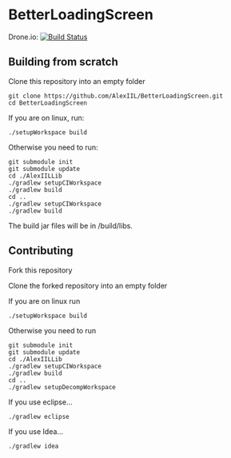 # BetterLoadingScreen
Drone.io: [![Build Status](https://drone.io/github.com/AlexIIL/BetterLoadingScreen/status.png)](https://drone.io/github.com/AlexIIL/BetterLoadingScreen/latest)

## Building from scratch
Clone this repository into an empty folder

    git clone https://github.com/AlexIIL/BetterLoadingScreen.git
    cd BetterLoadingScreen

If you are on linux, run:

    ./setupWorkspace build
    
Otherwise you need to run:

    git submodule init
    git submodule update
    cd ./AlexIILLib
    ./gradlew setupCIWorkspace
    ./gradlew build
    cd ..
    ./gradlew setupCIWorkspace
    ./gradlew build
    
The build jar files will be in /build/libs.
  
## Contributing
Fork this repository

Clone the forked repository into an empty folder

If you are on linux run

    ./setupWorkspace build
    
Otherwise you need to run

    git submodule init
    git submodule update
    cd ./AlexIILLib
    ./gradlew setupCIWorkspace
    ./gradlew build
    cd ..
    ./gradlew setupDecompWorkspace
    
If you use eclipse...

    ./gradlew eclipse
    
If you use Idea...

    ./gradlew idea
